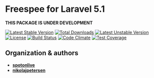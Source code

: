 # Freespee for Laravel 5.1

**THIS PACKAGE IS UNDER DEVELOPMENT**

[![Latest Stable Version](https://poser.pugx.org/spotonlive/sl-freespee/v/stable)](https://packagist.org/packages/spotonlive/sl-freespee) [![Total Downloads](https://poser.pugx.org/spotonlive/sl-freespee/downloads)](https://packagist.org/packages/spotonlive/sl-freespee) [![Latest Unstable Version](https://poser.pugx.org/spotonlive/sl-freespee/v/unstable)](https://packagist.org/packages/spotonlive/sl-freespee) [![License](https://poser.pugx.org/spotonlive/sl-freespee/license)](https://packagist.org/packages/spotonlive/sl-freespee) [![Build Status](https://travis-ci.org/spotonlive/sl-freespee.svg?branch=master)](https://travis-ci.org/spotonlive/sl-freespee) [![Code Climate](https://codeclimate.com/github/spotonlive/sl-freespee/badges/gpa.svg)](https://codeclimate.com/github/spotonlive/sl-freespee) [![Test Coverage](https://codeclimate.com/github/spotonlive/sl-freespee/badges/coverage.svg)](https://codeclimate.com/github/spotonlive/sl-freespee/coverage)

## Organization & authors
* [**spotonlive**](https://github.com/spotonlive)
* [**nikolajpetersen**](https://github.com/Nikolajpetersen)
